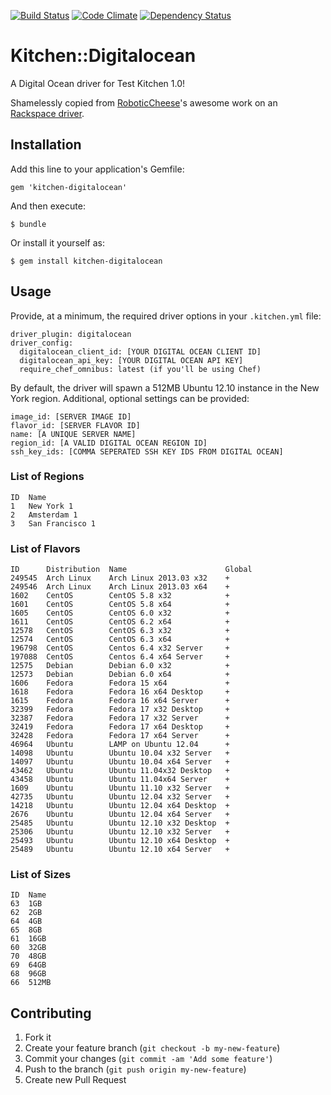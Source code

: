 [![Build Status](https://travis-ci.org/gregf/kitchen-digitalocean.png?branch=master)](https://travis-ci.org/gregf/kitchen-digitalocean) [![Code Climate](https://codeclimate.com/github/gregf/kitchen-digitalocean.png)](https://codeclimate.com/github/gregf/kitchen-digitalocean) [![Dependency Status](https://gemnasium.com/gregf/kitchen-digitalocean.png)](https://gemnasium.com/gregf/kitchen-digitalocean)

# Kitchen::Digitalocean

A Digital Ocean driver for Test Kitchen 1.0!

Shamelessly copied from [RoboticCheese](https://github.com/RoboticCheese)'s
awesome work on an [Rackspace driver](https://github.com/RoboticCheese/kitchen-rackspace).

## Installation

Add this line to your application's Gemfile:

    gem 'kitchen-digitalocean'

And then execute:

    $ bundle

Or install it yourself as:

    $ gem install kitchen-digitalocean

## Usage

Provide, at a minimum, the required driver options in your `.kitchen.yml` file:

    driver_plugin: digitalocean
    driver_config:
      digitalocean_client_id: [YOUR DIGITAL OCEAN CLIENT ID]
      digitalocean_api_key: [YOUR DIGITAL OCEAN API KEY]
      require_chef_omnibus: latest (if you'll be using Chef)

By default, the driver will spawn a 512MB Ubuntu 12.10 instance in the New York
region. Additional, optional settings can be provided:

    image_id: [SERVER IMAGE ID]
    flavor_id: [SERVER FLAVOR ID]
    name: [A UNIQUE SERVER NAME]
    region_id: [A VALID DIGITAL OCEAN REGION ID]
    ssh_key_ids: [COMMA SEPERATED SSH KEY IDS FROM DIGITAL OCEAN]

### List of Regions

```shell
ID  Name
1   New York 1
2   Amsterdam 1
3   San Francisco 1
```

### List of Flavors
```shell
ID      Distribution  Name                      Global
249545  Arch Linux    Arch Linux 2013.03 x32    +
249546  Arch Linux    Arch Linux 2013.03 x64    +
1602    CentOS        CentOS 5.8 x32            +
1601    CentOS        CentOS 5.8 x64            +
1605    CentOS        CentOS 6.0 x32            +
1611    CentOS        CentOS 6.2 x64            +
12578   CentOS        CentOS 6.3 x32            +
12574   CentOS        CentOS 6.3 x64            +
196798  CentOS        Centos 6.4 x32 Server     +
197088  CentOS        Centos 6.4 x64 Server     +
12575   Debian        Debian 6.0 x32            +
12573   Debian        Debian 6.0 x64            +
1606    Fedora        Fedora 15 x64             +
1618    Fedora        Fedora 16 x64 Desktop     +
1615    Fedora        Fedora 16 x64 Server      +
32399   Fedora        Fedora 17 x32 Desktop     +
32387   Fedora        Fedora 17 x32 Server      +
32419   Fedora        Fedora 17 x64 Desktop     +
32428   Fedora        Fedora 17 x64 Server      +
46964   Ubuntu        LAMP on Ubuntu 12.04      +
14098   Ubuntu        Ubuntu 10.04 x32 Server   +
14097   Ubuntu        Ubuntu 10.04 x64 Server   +
43462   Ubuntu        Ubuntu 11.04x32 Desktop   +
43458   Ubuntu        Ubuntu 11.04x64 Server    +
1609    Ubuntu        Ubuntu 11.10 x32 Server   +
42735   Ubuntu        Ubuntu 12.04 x32 Server   +
14218   Ubuntu        Ubuntu 12.04 x64 Desktop  +
2676    Ubuntu        Ubuntu 12.04 x64 Server   +
25485   Ubuntu        Ubuntu 12.10 x32 Desktop  +
25306   Ubuntu        Ubuntu 12.10 x32 Server   +
25493   Ubuntu        Ubuntu 12.10 x64 Desktop  +
25489   Ubuntu        Ubuntu 12.10 x64 Server   +
```

### List of Sizes
```shell
ID  Name
63  1GB
62  2GB
64  4GB
65  8GB
61  16GB
60  32GB
70  48GB
69  64GB
68  96GB
66  512MB
```

## Contributing

1. Fork it
2. Create your feature branch (`git checkout -b my-new-feature`)
3. Commit your changes (`git commit -am 'Add some feature'`)
4. Push to the branch (`git push origin my-new-feature`)
5. Create new Pull Request
